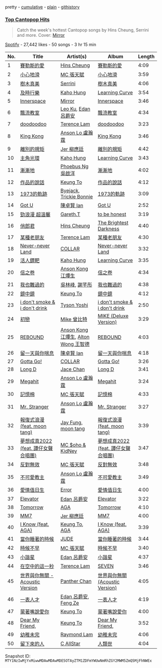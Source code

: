 pretty - [cumulative](/playlists/cumulative/37i9dQZF1DWW6TogMpx8Q2.md) - [plain](/playlists/plain/37i9dQZF1DWW6TogMpx8Q2) - [githistory](https://github.githistory.xyz/mackorone/spotify-playlist-archive/blob/main/playlists/plain/37i9dQZF1DWW6TogMpx8Q2)

### [Top Cantopop Hits](https://open.spotify.com/playlist/37i9dQZF1DWW6TogMpx8Q2)

> Catch the week's hottest Cantopop songs by Hins Cheung, Serrini and more\. Cover: <a href="spotify:artist:6B9YF4eOv99klogeZUzkYM">Mirror</a>

[Spotify](https://open.spotify.com/user/spotify) - 27,442 likes - 50 songs - 3 hr 15 min

| No. | Title | Artist(s) | Album | Length |
|---|---|---|---|---|
| 1 | [賽勒斯的愛](https://open.spotify.com/track/7wDHnKKyw7GSw9ihEHTXm3) | [Hins Cheung](https://open.spotify.com/artist/2MVfNjocvNrE03cQuxpsWK) | [賽勒斯的愛](https://open.spotify.com/album/5XwD4GmcpKNosw2lXoHes9) | 4:09 |
| 2 | [小心地滑](https://open.spotify.com/track/3U1sSlezn9BdzqsEx4VfHT) | [MC 張天賦](https://open.spotify.com/artist/5tRk0bqMQubKAVowp35XtC) | [小心地滑](https://open.spotify.com/album/3wlXOb1nMLgJr1jz2bTjAm) | 3:59 |
| 3 | [樹木真美](https://open.spotify.com/track/3V62hqp8AIqkSfr8Ys2lzP) | [Serrini](https://open.spotify.com/artist/0u3m5Sy2zsq4Gk0aduH9s7) | [樹木真美](https://open.spotify.com/album/24gJxtIlfZDK6SnR2MiuiU) | 4:06 |
| 4 | [及時行樂](https://open.spotify.com/track/4co81zh3xm4y6ZcyLj4eTz) | [Kaho Hung](https://open.spotify.com/artist/3wYcmejLVtOoHIq9szUugh) | [Learning Curve](https://open.spotify.com/album/4diB05q3Yl1cjCBdzeLHCd) | 3:54 |
| 5 | [Innerspace](https://open.spotify.com/track/1TC1xwWe4QVFlx6cPGWOaH) | [Mirror](https://open.spotify.com/artist/6B9YF4eOv99klogeZUzkYM) | [Innerspace](https://open.spotify.com/album/2XLO3r4aoXtdTa6nGpR9uL) | 3:46 |
| 6 | [飄流教室](https://open.spotify.com/track/5AnD1Tmu5hKPeHGyxGq6LJ) | [Leo Ku](https://open.spotify.com/artist/4F0XzHNcfvvA2I0rGqIwAQ), [Edan 呂爵安](https://open.spotify.com/artist/5jewGMrZtMNJk5OsZ61Cpo) | [飄流教室](https://open.spotify.com/album/7lMwgXZvrG5rhwHTA4tlbJ) | 4:34 |
| 7 | [doodoodoo](https://open.spotify.com/track/0bqYvGR4vP2KstdMyemKYI) | [Terence Lam](https://open.spotify.com/artist/3tvtGR8HzMHDbkLeZrFiBI) | [doodoodoo](https://open.spotify.com/album/5OxneUMRslWdTQlYpO8Wc9) | 3:23 |
| 8 | [King Kong](https://open.spotify.com/track/1UJYWfzyPjRwmlCawgJroV) | [Anson Lo 盧瀚霆](https://open.spotify.com/artist/2G4Ntbg3dYqkUAGrMUZ0U7) | [King Kong](https://open.spotify.com/album/3JKrNHh8gVviwWycHE9DDm) | 3:46 |
| 9 | [離別的規矩](https://open.spotify.com/track/5tHHZJbJgs6zQmvqewePEf) | [Jer 柳應廷](https://open.spotify.com/artist/6FH5vFm7hqDm3UzEAYuizY) | [離別的規矩](https://open.spotify.com/album/4zmlpzipP0VIn0YQyfUknJ) | 4:42 |
| 10 | [主角光環](https://open.spotify.com/track/3CsYuAe0Oi7t9w1jxWfHob) | [Kaho Hung](https://open.spotify.com/artist/3wYcmejLVtOoHIq9szUugh) | [Learning Curve](https://open.spotify.com/album/4diB05q3Yl1cjCBdzeLHCd) | 3:43 |
| 11 | [漸漸地](https://open.spotify.com/track/3s0LGsNnxPeJhqhE8bm3jQ) | [Phoebus Ng 吳啟洋](https://open.spotify.com/artist/35C0EdhwEfPvQhZKU8Ax2X) | [漸漸地](https://open.spotify.com/album/47b2GZEehmyONZ6B5I7Pzy) | 4:02 |
| 12 | [作品的說話](https://open.spotify.com/track/1dBroK67DSaaEE5kvkVjzG) | [Keung To](https://open.spotify.com/artist/0DwdA5ZgTJcIQ2uIhc110D) | [作品的說話](https://open.spotify.com/album/6vSggspaaAO0boTq0JQfhQ) | 4:12 |
| 13 | [1973的軌跡](https://open.spotify.com/track/5Z75p2CZda3ofl2umIJBmc) | [Byejack](https://open.spotify.com/artist/0yknwn0XnsbFLagS80AA0n), [Trickie Bonnie](https://open.spotify.com/artist/1nfAcziGyKgEOo0pIw4pVy) | [1973的軌跡](https://open.spotify.com/album/1s7oeSTjV48oXW3DlFrp3T) | 3:09 |
| 14 | [Got U](https://open.spotify.com/track/2pFkBa11TZLwI4t4uzIWdi) | [陳卓賢 Ian](https://open.spotify.com/artist/1qW9Pi35NXnu7Q8KWyVYe6) | [Got U](https://open.spotify.com/album/7uVe30iLgYZNzjExBxRVN0) | 2:52 |
| 15 | [勁浪漫 超溫馨](https://open.spotify.com/track/2YF2QvEFNGbIgNQaUzLk4Q) | [Gareth.T](https://open.spotify.com/artist/6R57JlNKlnNrYaji0vw8xx) | [to be honest](https://open.spotify.com/album/0qRlwYQIRtsqmQsRFYqOVi) | 3:19 |
| 16 | [俏郎君](https://open.spotify.com/track/4ckh5VN2HYQ8TzS51Nh7ol) | [Hins Cheung](https://open.spotify.com/artist/2MVfNjocvNrE03cQuxpsWK) | [The Brightest Darkness](https://open.spotify.com/album/4m5WJ461G2KsDfjTwKarF8) | 4:40 |
| 17 | [某種老朋友](https://open.spotify.com/track/4c9hHw1PUYXHfKFASXo8H0) | [Terence Lam](https://open.spotify.com/artist/3tvtGR8HzMHDbkLeZrFiBI) | [某種老朋友](https://open.spotify.com/album/4F9PntJ91ej5Uxyo1wgMii) | 4:30 |
| 18 | [Never\-never Land](https://open.spotify.com/track/2MKENhpdJ8egUGHl6EWG5F) | [COLLAR](https://open.spotify.com/artist/1IlMpBkrZ4Na4S9fOcuN3f) | [Never\-never Land](https://open.spotify.com/album/1rMS9dyJwf4mPubmsoGhh4) | 3:32 |
| 19 | [活人鏢靶](https://open.spotify.com/track/5UQGMMFAummYZSdshJdo71) | [Kaho Hung](https://open.spotify.com/artist/3wYcmejLVtOoHIq9szUugh) | [Learning Curve](https://open.spotify.com/album/4diB05q3Yl1cjCBdzeLHCd) | 3:35 |
| 20 | [信之卷](https://open.spotify.com/track/43AAdQfc9dodfuxkcKMZo3) | [Anson Kong 江𤒹生](https://open.spotify.com/artist/7bkvIZ8KT4kxelaAmobX8D) | [信之卷](https://open.spotify.com/album/3RNW4B6DQWb8Bbbq2jCQaP) | 4:34 |
| 21 | [我也難過的](https://open.spotify.com/track/3kQvyf0lMEpcn0xGWM1blY) | [吳林峰](https://open.spotify.com/artist/7vUVBbfIykXkc668JoZI5P), [謝芊彤](https://open.spotify.com/artist/75X1AosgRNJ3OkpcrDS8TP) | [我也難過的](https://open.spotify.com/album/5NjBK5wSTAX9a2BbtBDKZ4) | 4:38 |
| 22 | [鏡中鏡](https://open.spotify.com/track/4umaD9GJDZMihD9mal7vd1) | [Keung To](https://open.spotify.com/artist/0DwdA5ZgTJcIQ2uIhc110D) | [鏡中鏡](https://open.spotify.com/album/3F6jDazcpKtodoMyQ3Of3V) | 4:12 |
| 23 | [i don't smoke & i don't drink](https://open.spotify.com/track/2BQIL0U5QdqK17n5o8KZB1) | [Tyson Yoshi](https://open.spotify.com/artist/3dayhmhJfL4I8w1PuL9MqQ) | [i don't smoke & i don't drink](https://open.spotify.com/album/3p2buXwB34FSSt8c7PJxc4) | 2:50 |
| 24 | [初戀](https://open.spotify.com/track/5XihvL3MlNcj6yPwAKsgFw) | [Mike 曾比特](https://open.spotify.com/artist/33oY0RTyXAMYBM6QSImuo7) | [MIKE \(Deluxe Version\)](https://open.spotify.com/album/0bEkpw5Jt53O0uBEYQX2Co) | 3:29 |
| 25 | [REBOUND](https://open.spotify.com/track/2P8bKzgGEUhgdSeTObumUR) | [Anson Kong 江𤒹生](https://open.spotify.com/artist/7bkvIZ8KT4kxelaAmobX8D), [Alton Wong 王智德](https://open.spotify.com/artist/0cuaC9Yla3eTu2miefuLdc) | [REBOUND](https://open.spotify.com/album/3BWl8RiEO6qsdZeNuMxAZv) | 4:03 |
| 26 | [留一天與你喘息](https://open.spotify.com/track/6flgMTTqhbJSNryAPCYcvA) | [陳卓賢 Ian](https://open.spotify.com/artist/1qW9Pi35NXnu7Q8KWyVYe6) | [留一天與你喘息](https://open.spotify.com/album/70ZVowDZAeADC8GGzpxtgj) | 4:18 |
| 27 | [Gotta Go!](https://open.spotify.com/track/3F16iie73VyKgN63z6YyZH) | [COLLAR](https://open.spotify.com/artist/1IlMpBkrZ4Na4S9fOcuN3f) | [Gotta Go!](https://open.spotify.com/album/5QMViZsyLMd5pJJc3l9BEO) | 3:26 |
| 28 | [Long D](https://open.spotify.com/track/3tzjn5ILVuHc4eSLTH60lY) | [Jace Chan](https://open.spotify.com/artist/1SCaQu3jTbcKIjy8aC7KHa) | [Long D](https://open.spotify.com/album/3SGir5Xnex2E02jNYAzRnr) | 3:41 |
| 29 | [Megahit](https://open.spotify.com/track/33bb4ipPqbeTdZLOAix27Z) | [Anson Lo 盧瀚霆](https://open.spotify.com/artist/2G4Ntbg3dYqkUAGrMUZ0U7) | [Megahit](https://open.spotify.com/album/3vwAviwOj5HoFL7WKlOH61) | 3:24 |
| 30 | [記憶棉](https://open.spotify.com/track/1ZrnCyms7CBYsCvkkVIkt8) | [MC 張天賦](https://open.spotify.com/artist/5tRk0bqMQubKAVowp35XtC) | [記憶棉](https://open.spotify.com/album/6uWrUpmYlVSBmJ6RkCW4QE) | 4:33 |
| 31 | [Mr\. Stranger](https://open.spotify.com/track/4pnqbvjkdoIKUzmfr1bUho) | [Anson Lo 盧瀚霆](https://open.spotify.com/artist/2G4Ntbg3dYqkUAGrMUZ0U7) | [Mr\. Stranger](https://open.spotify.com/album/0Uq2MMZXlZFzSZytUMBLPn) | 3:27 |
| 32 | [報復式浪漫 \(feat\. moon tang\)](https://open.spotify.com/track/5T6PZMH6QDRnhN3fYaXDQz) | [Jay Fung](https://open.spotify.com/artist/4EXI1ieJe2VDbvNsKOaNQL), [moon tang](https://open.spotify.com/artist/51ZhiTtynrHq7tD4xfGZV7) | [報復式浪漫 \(feat\. moon tang\)](https://open.spotify.com/album/0p4IXG9peFiRAtY0a7Xjuf) | 3:39 |
| 33 | [夢想成真2022 \(feat\. 譚仔女聲合唱團\)](https://open.spotify.com/track/4KJi1DpJcn8sYANFF9qZBa) | [MC $oho & KidNey](https://open.spotify.com/artist/0OzYRJJgttqlhZ63PHMndj) | [夢想成真2022 \(feat\. 譚仔女聲合唱團\)](https://open.spotify.com/album/6pIDMCqVB0GNi3b8GV3gjZ) | 3:47 |
| 34 | [反對無效](https://open.spotify.com/track/2P5Eeh29qJrYa1T27cdL3B) | [MC 張天賦](https://open.spotify.com/artist/5tRk0bqMQubKAVowp35XtC) | [反對無效](https://open.spotify.com/album/580J4faNuujItQTyIVzNxs) | 3:48 |
| 35 | [不可愛教主](https://open.spotify.com/track/7zYZYyaMmfsc7Jp4ZHd6UX) | [Anson Lo 盧瀚霆](https://open.spotify.com/artist/2G4Ntbg3dYqkUAGrMUZ0U7) | [不可愛教主](https://open.spotify.com/album/5bObDBd0n0q1zdlimWdIGH) | 3:49 |
| 36 | [愛情值日生](https://open.spotify.com/track/0ZXAnDoI4IDVab7Tg760Uh) | [Error](https://open.spotify.com/artist/6lhZDlPnfVWXxJUr9eVfEJ) | [愛情值日生](https://open.spotify.com/album/2OQ6GqUTwZSrwSlYEvPHoE) | 4:00 |
| 37 | [Elevator](https://open.spotify.com/track/1r0AJpxFzqFvptMlsHu3Bp) | [Edan 呂爵安](https://open.spotify.com/artist/5jewGMrZtMNJk5OsZ61Cpo) | [Elevator](https://open.spotify.com/album/1yC451iXNkoxQrPoOHrC9h) | 3:22 |
| 38 | [Tomorrow](https://open.spotify.com/track/0LuBQym8RGIcybVJE5F5iE) | [AGA](https://open.spotify.com/artist/1opXC6lrFxsiDks53X5d3Q) | [Tomorrow](https://open.spotify.com/album/5jLneIxjJyBOb8GC96tJy1) | 4:10 |
| 39 | [MM7](https://open.spotify.com/track/71zkB0xQxcF1Uq8F1ZoCqC) | [Jer 柳應廷](https://open.spotify.com/artist/6FH5vFm7hqDm3UzEAYuizY) | [MM7](https://open.spotify.com/album/2BFswwZQrotFdPT0Rf3cwk) | 4:00 |
| 40 | [I Know \(feat\. AGA\)](https://open.spotify.com/track/35bTq9CeIvJQTKrPuSoDv8) | [Keung To](https://open.spotify.com/artist/0DwdA5ZgTJcIQ2uIhc110D), [AGA](https://open.spotify.com/artist/1opXC6lrFxsiDks53X5d3Q) | [I Know \(feat\. AGA\)](https://open.spotify.com/album/1LaIUEunRC8X3f5dxnHDtm) | 3:39 |
| 41 | [當你睡著的時候](https://open.spotify.com/track/5cq3lcOJi4CU14LmSJL8Lv) | [JUDE](https://open.spotify.com/artist/0fs8Z11YQwRDEhdgRXoi4q) | [當你睡著的時候](https://open.spotify.com/album/6dilfUvZmJlag4W2UGv424) | 3:44 |
| 42 | [時候不早](https://open.spotify.com/track/433FK3gktWwmjkAPMSqVNO) | [MC 張天賦](https://open.spotify.com/artist/5tRk0bqMQubKAVowp35XtC) | [時候不早](https://open.spotify.com/album/7fBnsOe1M8Ineu5Y1FQ5C4) | 3:40 |
| 43 | [小諧星](https://open.spotify.com/track/4Pzi0povbtMOuVyGKGNOKu) | [Edan 呂爵安](https://open.spotify.com/artist/5jewGMrZtMNJk5OsZ61Cpo) | [小諧星](https://open.spotify.com/album/19F3jFJst7yhZ7U5ziGuaj) | 4:37 |
| 44 | [在空中的這一秒](https://open.spotify.com/track/5st8nBxaC9GX6Dl3VMXTbM) | [Terence Lam](https://open.spotify.com/artist/3tvtGR8HzMHDbkLeZrFiBI) | [SEVEN](https://open.spotify.com/album/3jNEnRhkbV5FvHeX6ENm8o) | 3:46 |
| 45 | [世界與你無關 \- Acoustic Version](https://open.spotify.com/track/6OMVP0bYGhLGTp1Mvl3iOH) | [Panther Chan](https://open.spotify.com/artist/3jS58yKkLzOd8S8IHyCsEm) | [世界與你無關 \(Acoustic Version\)](https://open.spotify.com/album/4Vv0pIpYXxmlrXNBSbXuZq) | 4:05 |
| 46 | [一表人才](https://open.spotify.com/track/6zeblz6qaURo2JphS7XeFz) | [Edan 呂爵安](https://open.spotify.com/artist/5jewGMrZtMNJk5OsZ61Cpo), [Feng Ze](https://open.spotify.com/artist/6QYehwA9q6UQEMs1Vak0uy) | [一表人才](https://open.spotify.com/album/0D0U5JDeFboAiXAZJ0FMUs) | 4:19 |
| 47 | [蒙著嘴說愛你](https://open.spotify.com/track/2w9A7fvq6ka5CB9l7wDZXG) | [Keung To](https://open.spotify.com/artist/0DwdA5ZgTJcIQ2uIhc110D) | [蒙著嘴說愛你](https://open.spotify.com/album/6OPGexvajf1yf21kT1X0v9) | 4:00 |
| 48 | [Dear My Friend,](https://open.spotify.com/track/11IqNbLOD4s4nVYSuEttFR) | [Keung To](https://open.spotify.com/artist/0DwdA5ZgTJcIQ2uIhc110D) | [Dear My Friend,](https://open.spotify.com/album/63tXaSpdAXnGGTAR9obRz3) | 3:52 |
| 49 | [幼稚未完](https://open.spotify.com/track/1TcsJ21R8PMmpLcj34A02E) | [Raymond Lam](https://open.spotify.com/artist/4KCnzC71azFAYCKmD1bJOK) | [幼稚未完](https://open.spotify.com/album/1cMNmZCvoKkwGdUZpwcLTF) | 4:06 |
| 50 | [留下來的人](https://open.spotify.com/track/0NaXXkY7Lss2VF3sYISJXG) | [C AllStar](https://open.spotify.com/artist/0ip5ivJzpy0v4DWVVKxc4D) | [人類世](https://open.spotify.com/album/44L9IokCH6BqKPFfkNbS9V) | 4:04 |

Snapshot ID: `MTY1NzIwMjYxMiwwMDAwMDAwMDE5OTAyZTM1ZDFmYWUwNmRhZGY2MWM5ZmQ5MjFhNWEx`
